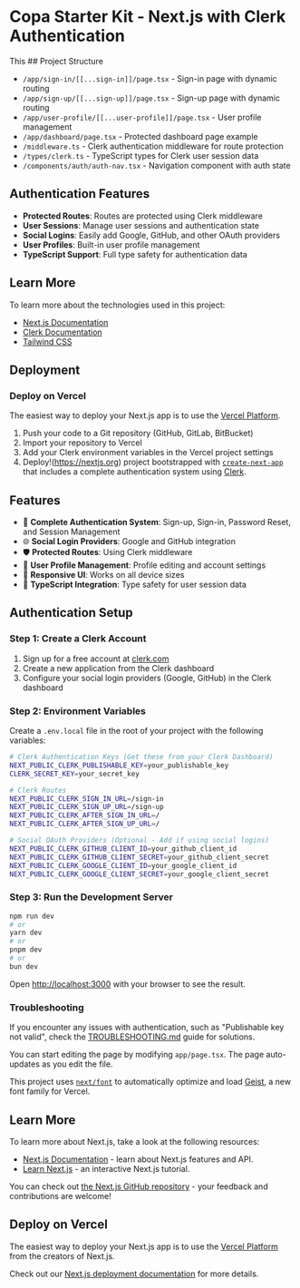 # Copa Starter Kit - Next.js with Clerk Authentication

This ## Project Structure

- `/app/sign-in/[[...sign-in]]/page.tsx` - Sign-in page with dynamic routing
- `/app/sign-up/[[...sign-up]]/page.tsx` - Sign-up page with dynamic routing
- `/app/user-profile/[[...user-profile]]/page.tsx` - User profile management
- `/app/dashboard/page.tsx` - Protected dashboard page example
- `/middleware.ts` - Clerk authentication middleware for route protection
- `/types/clerk.ts` - TypeScript types for Clerk user session data
- `/components/auth/auth-nav.tsx` - Navigation component with auth state

## Authentication Features

- **Protected Routes**: Routes are protected using Clerk middleware
- **User Sessions**: Manage user sessions and authentication state
- **Social Logins**: Easily add Google, GitHub, and other OAuth providers
- **User Profiles**: Built-in user profile management
- **TypeScript Support**: Full type safety for authentication data

## Learn More

To learn more about the technologies used in this project:

- [Next.js Documentation](https://nextjs.org/docs)
- [Clerk Documentation](https://clerk.com/docs)
- [Tailwind CSS](https://tailwindcss.com/docs)

## Deployment

### Deploy on Vercel

The easiest way to deploy your Next.js app is to use the [Vercel Platform](https://vercel.com/new).

1. Push your code to a Git repository (GitHub, GitLab, BitBucket)
2. Import your repository to Vercel
3. Add your Clerk environment variables in the Vercel project settings
4. Deploy!(https://nextjs.org) project bootstrapped with [`create-next-app`](https://nextjs.org/docs/app/api-reference/cli/create-next-app) that includes a complete authentication system using [Clerk](https://clerk.com/).

## Features

- 🔐 **Complete Authentication System**: Sign-up, Sign-in, Password Reset, and Session Management
- 🌐 **Social Login Providers**: Google and GitHub integration
- 🛡️ **Protected Routes**: Using Clerk middleware
- 👤 **User Profile Management**: Profile editing and account settings
- 📱 **Responsive UI**: Works on all device sizes
- 📝 **TypeScript Integration**: Type safety for user session data

## Authentication Setup

### Step 1: Create a Clerk Account

1. Sign up for a free account at [clerk.com](https://clerk.com)
2. Create a new application from the Clerk dashboard
3. Configure your social login providers (Google, GitHub) in the Clerk dashboard

### Step 2: Environment Variables

Create a `.env.local` file in the root of your project with the following variables:

```bash
# Clerk Authentication Keys (Get these from your Clerk Dashboard)
NEXT_PUBLIC_CLERK_PUBLISHABLE_KEY=your_publishable_key
CLERK_SECRET_KEY=your_secret_key

# Clerk Routes
NEXT_PUBLIC_CLERK_SIGN_IN_URL=/sign-in
NEXT_PUBLIC_CLERK_SIGN_UP_URL=/sign-up
NEXT_PUBLIC_CLERK_AFTER_SIGN_IN_URL=/
NEXT_PUBLIC_CLERK_AFTER_SIGN_UP_URL=/

# Social OAuth Providers (Optional - Add if using social logins)
NEXT_PUBLIC_CLERK_GITHUB_CLIENT_ID=your_github_client_id
NEXT_PUBLIC_CLERK_GITHUB_CLIENT_SECRET=your_github_client_secret
NEXT_PUBLIC_CLERK_GOOGLE_CLIENT_ID=your_google_client_id
NEXT_PUBLIC_CLERK_GOOGLE_CLIENT_SECRET=your_google_client_secret
```

### Step 3: Run the Development Server

```bash
npm run dev
# or
yarn dev
# or
pnpm dev
# or
bun dev
```

Open [http://localhost:3000](http://localhost:3000) with your browser to see the result.

### Troubleshooting

If you encounter any issues with authentication, such as "Publishable key not valid", check the [TROUBLESHOOTING.md](./TROUBLESHOOTING.md) guide for solutions.

You can start editing the page by modifying `app/page.tsx`. The page auto-updates as you edit the file.

This project uses [`next/font`](https://nextjs.org/docs/app/building-your-application/optimizing/fonts) to automatically optimize and load [Geist](https://vercel.com/font), a new font family for Vercel.

## Learn More

To learn more about Next.js, take a look at the following resources:

- [Next.js Documentation](https://nextjs.org/docs) - learn about Next.js features and API.
- [Learn Next.js](https://nextjs.org/learn) - an interactive Next.js tutorial.

You can check out [the Next.js GitHub repository](https://github.com/vercel/next.js) - your feedback and contributions are welcome!

## Deploy on Vercel

The easiest way to deploy your Next.js app is to use the [Vercel Platform](https://vercel.com/new?utm_medium=default-template&filter=next.js&utm_source=create-next-app&utm_campaign=create-next-app-readme) from the creators of Next.js.

Check out our [Next.js deployment documentation](https://nextjs.org/docs/app/building-your-application/deploying) for more details.
